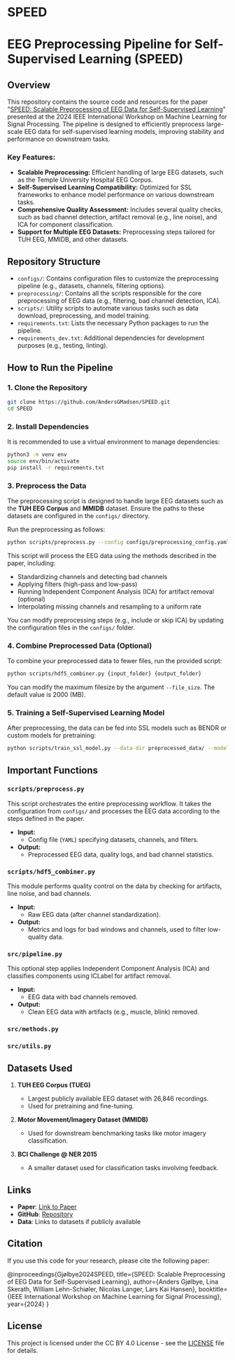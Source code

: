 # SPEED
# EEG Preprocessing Pipeline for Self-Supervised Learning (SPEED)

## Overview
This repository contains the source code and resources for the paper "[SPEED: Scalable Preprocessing of EEG Data for Self-Supervised Learning](https://arxiv.org/abs/2408.08065)" presented at the 2024 IEEE International Workshop on Machine Learning for Signal Processing. The pipeline is designed to efficiently preprocess large-scale EEG data for self-supervised learning models, improving stability and performance on downstream tasks.

### Key Features:
- **Scalable Preprocessing:** Efficient handling of large EEG datasets, such as the Temple University Hospital EEG Corpus.
- **Self-Supervised Learning Compatibility:** Optimized for SSL frameworks to enhance model performance on various downstream tasks.
- **Comprehensive Quality Assessment:** Includes several quality checks, such as bad channel detection, artifact removal (e.g., line noise), and ICA for component classification.
- **Support for Multiple EEG Datasets:** Preprocessing steps tailored for TUH EEG, MMIDB, and other datasets.

## Repository Structure

- `configs/`: Contains configuration files to customize the preprocessing pipeline (e.g., datasets, channels, filtering options).
- `preprocessing/`: Contains all the scripts responsible for the core preprocessing of EEG data (e.g., filtering, bad channel detection, ICA).
- `scripts/`: Utility scripts to automate various tasks such as data download, preprocessing, and model training.
- `requirements.txt`: Lists the necessary Python packages to run the pipeline.
- `requirements_dev.txt`: Additional dependencies for development purposes (e.g., testing, linting).

## How to Run the Pipeline

### 1. Clone the Repository
```bash
git clone https://github.com/AndersGMadsen/SPEED.git
cd SPEED
```

### 2. Install Dependencies
It is recommended to use a virtual environment to manage dependencies:
```bash
python3 -m venv env
source env/bin/activate
pip install -r requirements.txt
```

### 3. Preprocess the Data
The preprocessing script is designed to handle large EEG datasets such as the **TUH EEG Corpus** and **MMIDB** dataset. Ensure the paths to these datasets are configured in the `configs/` directory.

Run the preprocessing as follows:
```bash
python scripts/preprocess.py --config configs/preprocessing_config.yaml
```

This script will process the EEG data using the methods described in the paper, including:
- Standardizing channels and detecting bad channels
- Applying filters (high-pass and low-pass)
- Running Independent Component Analysis (ICA) for artifact removal (optional)
- Interpolating missing channels and resampling to a uniform rate

You can modify preprocessing steps (e.g., include or skip ICA) by updating the configuration files in the `configs/` folder.

### 4. Combine Preprocessed Data (Optional)
To combine your preprocessed data to fewer files, run the provided script:
```bash
python scripts/hdf5_combiner.py {input_folder} {output_folder}
```
You can modify the maximum filesize by the argument ```--file_size```. The default value is 2000 (MB). 

### 5. Training a Self-Supervised Learning Model
After preprocessing, the data can be fed into SSL models such as BENDR or custom models for pretraining:
```bash
python scripts/train_ssl_model.py --data-dir preprocessed_data/ --model bendr
```

## Important Functions

### `scripts/preprocess.py`
This script orchestrates the entire preprocessing workflow. It takes the configuration from `configs/` and processes the EEG data according to the steps defined in the paper.

- **Input:**
  - Config file (`YAML`) specifying datasets, channels, and filters.
- **Output:**
  - Preprocessed EEG data, quality logs, and bad channel statistics.

### `scripts/hdf5_combiner.py`
This module performs quality control on the data by checking for artifacts, line noise, and bad channels.
- **Input:**
  - Raw EEG data (after channel standardization).
- **Output:**
  - Metrics and logs for bad windows and channels, used to filter low-quality data.

### `src/pipeline.py`
This optional step applies Independent Component Analysis (ICA) and classifies components using ICLabel for artifact removal.
- **Input:**
  - EEG data with bad channels removed.
- **Output:**
  - Clean EEG data with artifacts (e.g., muscle, blink) removed.

### `src/methods.py`

### `src/utils.py`

## Datasets Used

1. **TUH EEG Corpus (TUEG)**
   - Largest publicly available EEG dataset with 26,846 recordings.
   - Used for pretraining and fine-tuning.

2. **Motor Movement/Imagery Dataset (MMIDB)**
   - Used for downstream benchmarking tasks like motor imagery classification.

3. **BCI Challenge @ NER 2015**
   - A smaller dataset used for classification tasks involving feedback.

## Links

- **Paper**: [Link to Paper](https://arxiv.org/abs/2408.08065)
- **GitHub**: [Repository](https://github.com/AndersGMadsen/SPEED)
- **Data**: Links to datasets if publicly available

## Citation

If you use this code for your research, please cite the following paper:

@inproceedings{Gjølbye2024SPEED,
  title={SPEED: Scalable Preprocessing of EEG Data for Self-Supervised Learning},
  author={Anders Gjølbye, Lina Skerath, William Lehn-Schiøler, Nicolas Langer, Lars Kai Hansen},
  booktitle={IEEE International Workshop on Machine Learning for Signal Processing},
  year={2024}
}

## License
This project is licensed under the CC BY 4.0 License - see the [LICENSE](LICENSE) file for details.

